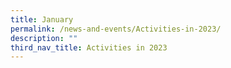 ```yaml
---
title: January
permalink: /news-and-events/Activities-in-2023/
description: ""
third_nav_title: Activities in 2023
---
```

